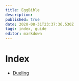 ```yaml
---
title: EggBible
description: 
published: true
date: 2020-08-31T23:37:36.530Z
tags: index, guide
editor: markdown
---
```


# Index

- [Dueling](/guides/dueling)
